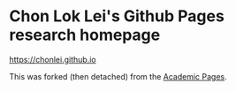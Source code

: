 # Chon Lok Lei's Github Pages research homepage

<https://chonlei.github.io>



This was forked (then detached) from the [Academic Pages](https://github.com/academicpages/academicpages.github.io).

